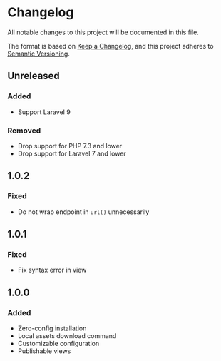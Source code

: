 # Changelog

All notable changes to this project will be documented in this file.

The format is based on [Keep a Changelog](https://keepachangelog.com/en/1.0.0),
and this project adheres to [Semantic Versioning](https://semver.org/spec/v2.0.0.html).

## Unreleased

### Added

- Support Laravel 9

### Removed

- Drop support for PHP 7.3 and lower
- Drop support for Laravel 7 and lower

## 1.0.2

### Fixed

- Do not wrap endpoint in `url()` unnecessarily

## 1.0.1

### Fixed

- Fix syntax error in view

## 1.0.0

### Added

- Zero-config installation
- Local assets download command
- Customizable configuration
- Publishable views
